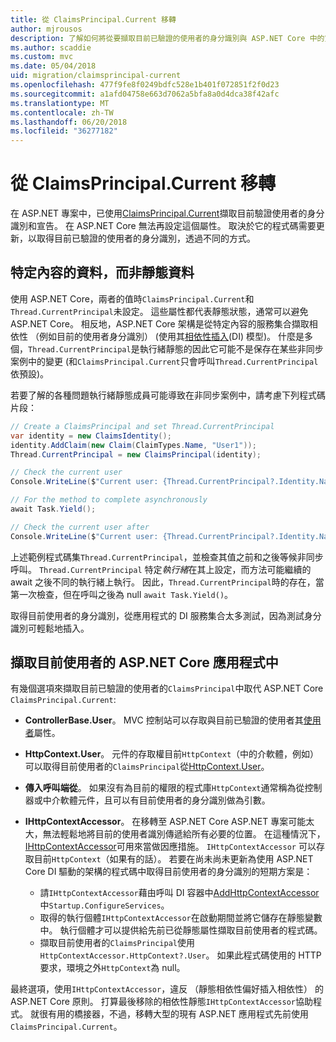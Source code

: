 ```yaml
---
title: 從 ClaimsPrincipal.Current 移轉
author: mjrousos
description: 了解如何將從要擷取目前已驗證的使用者的身分識別與 ASP.NET Core 中的宣告的 ClaimsPrincipal.Current 轉移。
ms.author: scaddie
ms.custom: mvc
ms.date: 05/04/2018
uid: migration/claimsprincipal-current
ms.openlocfilehash: 477f9fe8f0249bdfc528e1b401f072851f2f0d23
ms.sourcegitcommit: a1afd04758e663d7062a5bfa8a0d4dca38f42afc
ms.translationtype: MT
ms.contentlocale: zh-TW
ms.lasthandoff: 06/20/2018
ms.locfileid: "36277182"
---
```

# <a name="migrate-from-claimsprincipalcurrent"></a>從 ClaimsPrincipal.Current 移轉

在 ASP.NET 專案中，已使用[ClaimsPrincipal.Current](/dotnet/api/system.security.claims.claimsprincipal.current)擷取目前驗證使用者的身分識別和宣告。 在 ASP.NET Core 無法再設定這個屬性。 取決於它的程式碼需要更新，以取得目前已驗證的使用者的身分識別，透過不同的方式。

## <a name="context-specific-data-instead-of-static-data"></a>特定內容的資料，而非靜態資料

使用 ASP.NET Core，兩者的值時`ClaimsPrincipal.Current`和`Thread.CurrentPrincipal`未設定。 這些屬性都代表靜態狀態，通常可以避免 ASP.NET Core。 相反地，ASP.NET Core 架構是從特定內容的服務集合擷取相依性 （例如目前的使用者身分識別） (使用其[相依性插入](xref:fundamentals/dependency-injection)(DI) 模型)。 什麼是多個，`Thread.CurrentPrincipal`是執行緒靜態的因此它可能不是保存在某些非同步案例中的變更 (和`ClaimsPrincipal.Current`只會呼叫`Thread.CurrentPrincipal`依預設)。

若要了解的各種問題執行緒靜態成員可能導致在非同步案例中，請考慮下列程式碼片段：

```csharp
// Create a ClaimsPrincipal and set Thread.CurrentPrincipal
var identity = new ClaimsIdentity();
identity.AddClaim(new Claim(ClaimTypes.Name, "User1"));
Thread.CurrentPrincipal = new ClaimsPrincipal(identity);

// Check the current user
Console.WriteLine($"Current user: {Thread.CurrentPrincipal?.Identity.Name}");

// For the method to complete asynchronously
await Task.Yield();

// Check the current user after
Console.WriteLine($"Current user: {Thread.CurrentPrincipal?.Identity.Name}");
```

上述範例程式碼集`Thread.CurrentPrincipal`，並檢查其值之前和之後等候非同步呼叫。 `Thread.CurrentPrincipal` 特定*執行緒*在其上設定，而方法可能繼續的 await 之後不同的執行緒上執行。 因此，`Thread.CurrentPrincipal`時的存在，當第一次檢查，但在呼叫之後為 null `await Task.Yield()`。

取得目前使用者的身分識別，從應用程式的 DI 服務集合太多測試，因為測試身分識別可輕鬆地插入。

## <a name="retrieve-the-current-user-in-an-aspnet-core-app"></a>擷取目前使用者的 ASP.NET Core 應用程式中

有幾個選項來擷取目前已驗證的使用者的`ClaimsPrincipal`中取代 ASP.NET Core `ClaimsPrincipal.Current`:

* **ControllerBase.User**。 MVC 控制站可以存取與目前已驗證的使用者其[使用者](/dotnet/api/microsoft.aspnetcore.mvc.controllerbase.user)屬性。
* **HttpContext.User**。 元件的存取權目前`HttpContext`（中的介軟體，例如） 可以取得目前使用者的`ClaimsPrincipal`從[HttpContext.User](/dotnet/api/microsoft.aspnetcore.http.httpcontext.user)。
* **傳入呼叫端從**。 如果沒有為目前的權限的程式庫`HttpContext`通常稱為從控制器或中介軟體元件，且可以有目前使用者的身分識別做為引數。
* **IHttpContextAccessor**。 在移轉至 ASP.NET Core ASP.NET 專案可能太大，無法輕鬆地將目前的使用者識別傳遞給所有必要的位置。 在這種情況下， [IHttpContextAccessor](/dotnet/api/microsoft.aspnetcore.http.ihttpcontextaccessor)可用來當做因應措施。 `IHttpContextAccessor` 可以存取目前`HttpContext`（如果有的話）。 若要在尚未尚未更新為使用 ASP.NET Core DI 驅動的架構的程式碼中取得目前使用者的身分識別的短期方案是：

  * 請`IHttpContextAccessor`藉由呼叫 DI 容器中[AddHttpContextAccessor](https://github.com/aspnet/Hosting/issues/793)中`Startup.ConfigureServices`。
  * 取得的執行個體`IHttpContextAccessor`在啟動期間並將它儲存在靜態變數中。 執行個體才可以提供給先前已從靜態屬性擷取目前使用者的程式碼。
  * 擷取目前使用者的`ClaimsPrincipal`使用`HttpContextAccessor.HttpContext?.User`。 如果此程式碼使用的 HTTP 要求，環境之外`HttpContext`為 null。

最終選項，使用`IHttpContextAccessor`，違反 （靜態相依性偏好插入相依性） 的 ASP.NET Core 原則。 打算最後移除的相依性靜態`IHttpContextAccessor`協助程式。 就很有用的橋接器，不過，移轉大型的現有 ASP.NET 應用程式先前使用`ClaimsPrincipal.Current`。
